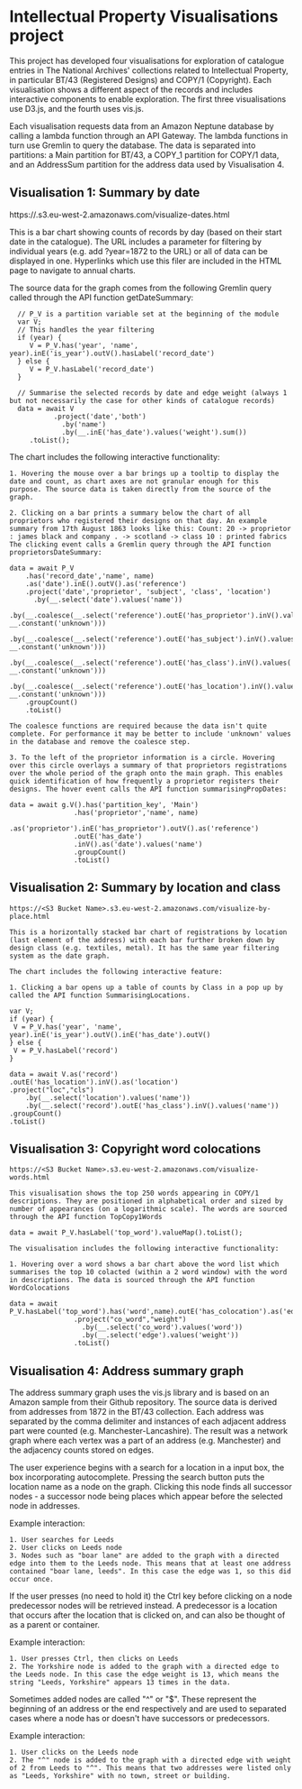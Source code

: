 # Intellectual Property Visualisations project

This project has developed four visualisations for exploration of catalogue entries in The National Archives' collections related to Intellectual Property, in particular BT/43 (Registered Designs) and COPY/1 (Copyright). Each visualisation shows a different aspect of the records and includes interactive components to enable exploration. The first three visualisations use D3.js, and the fourth uses vis.js.

Each visualisation requests data from an Amazon Neptune database by calling a lambda function through an API Gateway. The lambda functions in turn use Gremlin to query the database. The data is separated into partitions: a Main partition for BT/43, a COPY_1 partition for COPY/1 data, and an AddressSum partition for the address data used by Visualisation 4.

## Visualisation 1: Summary by date

https://<S3 BUCKET NAME>.s3.eu-west-2.amazonaws.com/visualize-dates.html

This is a bar chart showing counts of records by day (based on their start date in the catalogue). The URL includes a parameter for filtering by individual years (e.g. add ?year=1872 to the URL) or all of data can be displayed in one. Hyperlinks which use this filer are included in the HTML page to navigate to annual charts.
    
The source data for the graph comes from the following Gremlin query called through the API function getDateSummary:
    
```
  // P_V is a partition variable set at the beginning of the module
  var V;
  // This handles the year filtering
  if (year) {
     V = P_V.has('year', 'name', year).inE('is_year').outV().hasLabel('record_date')
  } else {
     V = P_V.hasLabel('record_date')
  }

  // Summarise the selected records by date and edge weight (always 1 but not necessarily the case for other kinds of catalogue records)
  data = await V
           .project('date','both')
             .by('name')
             .by(__.inE('has_date').values('weight').sum())
     .toList();
```
    
The chart includes the following interactive functionality:
    
    1. Hovering the mouse over a bar brings up a tooltip to display the date and count, as chart axes are not granular enough for this purpose. The source data is taken directly from the source of the graph.

    2. Clicking on a bar prints a summary below the chart of all proprietors who registered their designs on that day. An example summary from 17th August 1863 looks like this: Count: 20 -> proprietor : james black and company . -> scotland -> class 10 : printed fabrics
    The clicking event calls a Gremlin query through the API function proprietorsDateSummary:
    
    
```
data = await P_V
    .has('record_date','name', name)
    .as('date').inE().outV().as('reference')
    .project('date','proprietor', 'subject', 'class', 'location')
      .by(__.select('date').values('name'))
      .by(__.coalesce(__.select('reference').outE('has_proprietor').inV().values('name'), __.constant('unknown')))
      .by(__.coalesce(__.select('reference').outE('has_subject').inV().values('name'), __.constant('unknown')))
      .by(__.coalesce(__.select('reference').outE('has_class').inV().values('name'), __.constant('unknown')))
      .by(__.coalesce(__.select('reference').outE('has_location').inV().values('name'), __.constant('unknown')))
    .groupCount()
    .toList()
```

    The coalesce functions are required because the data isn't quite complete. For performance it may be better to include 'unknown' values in the database and remove the coalesce step.
    
    3. To the left of the proprietor information is a circle. Hovering over this circle overlays a summary of that proprietors registrations over the whole period of the graph onto the main graph. This enables quick identification of how frequently a proprietor registers their designs. The hover event calls the API function summarisingPropDates:
    
```
data = await g.V().has('partition_key', 'Main')
                .has('proprietor','name', name)
                .as('proprietor').inE('has_proprietor').outV().as('reference')
                .outE('has_date')
                .inV().as('date').values('name')
                .groupCount()
                .toList()
```
    
## Visualisation 2: Summary by location and class
    
    https://<S3 Bucket Name>.s3.eu-west-2.amazonaws.com/visualize-by-place.html
    
    This is a horizontally stacked bar chart of registrations by location (last element of the address) with each bar further broken down by design class (e.g. textiles, metal). It has the same year filtering system as the date graph.
    
    The chart includes the following interactive feature:
    
    1. Clicking a bar opens up a table of counts by Class in a pop up by called the API function SummarisingLocations.
    
```
var V;
if (year) {
 V = P_V.has('year', 'name', year).inE('is_year').outV().inE('has_date').outV()
} else {
 V = P_V.hasLabel('record')
}

data = await V.as('record')
.outE('has_location').inV().as('location')
.project("loc","cls")
    .by(__.select('location').values('name'))
    .by(__.select('record').outE('has_class').inV().values('name'))
.groupCount()
.toList()
```    

## Visualisation 3: Copyright word colocations

    https://<S3 Bucket Name>.s3.eu-west-2.amazonaws.com/visualize-words.html
    
    This visualisation shows the top 250 words appearing in COPY/1 descriptions. They are positioned in alphabetical order and sized by number of appearances (on a logarithmic scale). The words are sourced through the API function TopCopy1Words
    
```
data = await P_V.hasLabel('top_word').valueMap().toList();
```
    
    The visualisation includes the following interactive functionality:
    
    1. Hovering over a word shows a bar chart above the word list which summarises the top 10 colacted (within a 2 word window) with the word in descriptions. The data is sourced through the API function WordColocations
    
```
data = await P_V.hasLabel('top_word').has('word',name).outE('has_colocation').as('edge').inV().as('co_word')
                .project("co_word","weight")
                  .by(__.select('co_word').values('word'))
                  .by(__.select('edge').values('weight'))
                .toList()
```
    
## Visualisation 4: Address summary graph
    
The address summary graph uses the vis.js library and is based on an Amazon sample from their Github repository. The source data is derived from addresses from 1872 in the BT/43 collection. Each address was separated by the comma delimiter and instances of each adjacent address part were counted (e.g. Manchester-Lancashire). The result was a network graph where each vertex was a part of an address (e.g. Manchester) and the adjacency counts stored on edges.
    
The user experience begins with a search for a location in a input box, the box incorporating autocomplete. Pressing the search button puts the location name as a node on the graph. Clicking this node finds all successor nodes - a successor node being places which appear before the selected node in addresses.
    
Example interaction:
    
    1. User searches for Leeds
    2. User clicks on Leeds node
    3. Nodes such as "boar lane" are added to the graph with a directed edge into them to the Leeds node. This means that at least one address contained "boar lane, leeds". In this case the edge was 1, so this did occur once.
    
If the user presses (no need to hold it) the Ctrl key before clicking on a node predecessor nodes will be retrieved instead. A predecessor is a location that occurs after the location that is clicked on, and can also be thought of as a parent or container.
    
Example interaction:
    
    1. User presses Ctrl, then clicks on Leeds
    2. The Yorkshire node is added to the graph with a directed edge to the Leeds node. In this case the edge weight is 13, which means the string "Leeds, Yorkshire" appears 13 times in the data.
    
Sometimes added nodes are called "^" or "$". These represent the beginning of an address or the end respectively and are used to separated cases where a node has or doesn't have successors or predecessors.
    
Example interaction:
    
    1. User clicks on the Leeds node
    2. The "^" node is added to the graph with a directed edge with weight of 2 from Leeds to "^". This means that two addresses were listed only as "Leeds, Yorkshire" with no town, street or building.
